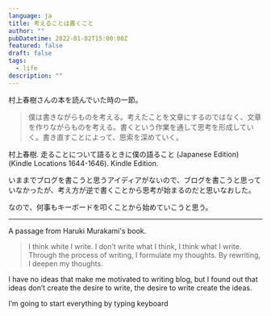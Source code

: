 ```yaml
---
language: ja
title: 考えることは書くこと
author: ""
pubDatetime: 2022-01-02T15:00:00Z
featured: false
draft: false
tags:
  - life
description: ""
---
```


村上春樹さんの本を読んでいた時の一節。

> 僕は書きながらものを考える。考えたことを文章にするのではなく、文章を作りながらものを考える。書くという作業を通して思考を形成していく。書き直すことによって、思索を深めていく。

村上春樹. 走ることについて語るときに僕の語ること (Japanese Edition) (Kindle Locations 1644-1646). Kindle Edition.

>

いままでブログを書こうと思うアイディアがないので、ブログを書こうと思っていなかったが、考え方が逆で書くことから思考が始まるのだと思いなおした。

なので、何事もキーボードを叩くことから始めていこうと思う。

---

A passage from Haruki Murakami's book.

> I think white I write. I don’t write what I think, I think what I write. Through the process of writing, I formulate my thoughts. By rewriting, I deepen my thoughts.

I have no ideas that make me motivated to writing blog, but I found out that ideas don’t create the desire to write, the desire to write create the ideas.

I’m going to start everything by typing keyboard
